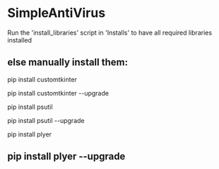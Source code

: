 # SimpleAntiVirus
Run the 'install_libraries' script in 'Installs' to have all required libraries installed

else manually install them:
-----------------------------
pip install customtkinter

pip install customtkinter --upgrade

pip install psutil

pip install psutil --upgrade

pip install plyer

pip install plyer --upgrade
-----------------------------
